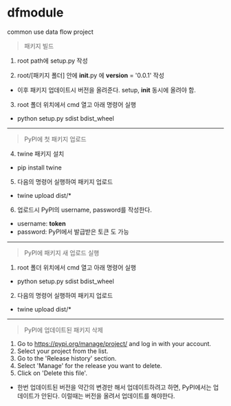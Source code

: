 # dfmodule
 common use data flow project

> 패키지 빌드

1. root path에 setup.py 작성

2. root/[패키지 폴더] 안에 __init__.py 에 __version__ = '0.0.1' 작성
 - 이후 패키지 업데이트시 버전을 올려준다. setup, __init__ 동시에 올려야 함.

3. root 폴더 위치에서 cmd 열고 아래 명령어 실행
 - python setup.py sdist bdist_wheel

---

> PyPI에 첫 패키지 업로드

4. twine 패키지 설치
 - pip install twine

5. 다음의 명령어 실행하여 패키지 업로드
 - twine upload dist/*

6. 업로드시 PyPI의 username, password를 작성한다.
- username: __token__
- password: PyPI에서 발급받은 토큰
도 가능

---

> PyPI에 패키지 새 업로드 실행

1. root 폴더 위치에서 cmd 열고 아래 명령어 실행
 - python setup.py sdist bdist_wheel

2. 다음의 명령어 실행하여 패키지 업로드
 - twine upload dist/*

---

> PyPI에 업데이트된 패키지 삭제

1. Go to https://pypi.org/manage/project/ and log in with your account.
2. Select your project from the list.
3. Go to the 'Release history' section.
4. Select 'Manage' for the release you want to delete.
5. Click on 'Delete this file'.

- 한번 업데이트된 버전을 약간의 변경만 해서 업데이트하려고 하면, PyPI에서는 업데이트가 안된다. 이럴때는 버전을 올려서 업데이트를 해야한다.